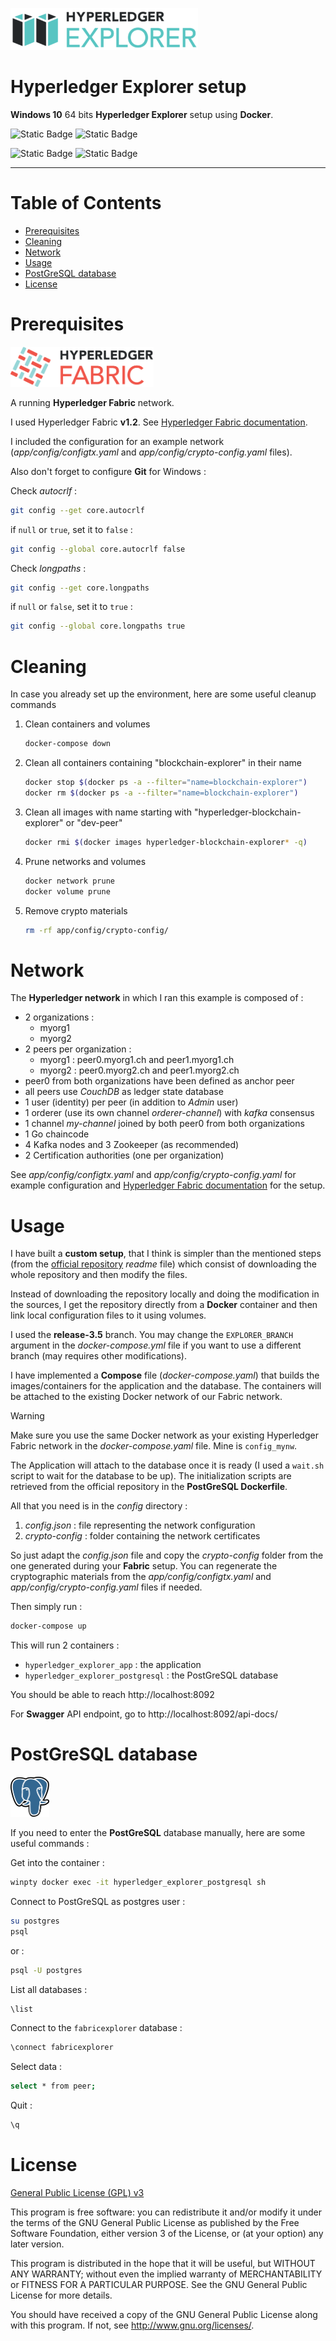 ![Hyperledger Explorer logo](doc/logo-hyperledger-explorer.png?raw=true "Hyperledger Explorer")

# Hyperledger Explorer setup

**Windows 10** 64 bits **Hyperledger Explorer** setup using **Docker**.

![Static Badge](https://img.shields.io/badge/Version-1.0.1-2AAB92)
![Static Badge](https://img.shields.io/badge/Last%20update-07%20Sept%202018-blue)

![Static Badge](https://img.shields.io/badge/Hyperledger%20Fabric-1.2-red)
![Static Badge](https://img.shields.io/badge/Hyperledger%20Explorer-3.5-teal)

---

# Table of Contents

* [Prerequisites](#prerequisites)
* [Cleaning](#cleaning)
* [Network](#network)
* [Usage](#usage)
* [PostGreSQL database](#postgresql-database)
* [License](#license)

# Prerequisites

<img alt="Hyperledger Fabric logo" src="doc/logo-hyperledger-fabric.png" height="64"/>

A running **Hyperledger Fabric** network.

I used Hyperledger Fabric **v1.2**.
See [Hyperledger Fabric documentation](https://hyperledger-fabric.readthedocs.io/en/release-1.2/).

I included the configuration for an example network (_app/config/configtx.yaml_ and _app/config/crypto-config.yaml_ files).

Also don't forget to configure **Git** for Windows :

Check _autocrlf_ :

```bash
git config --get core.autocrlf
```

if `null` or `true`, set it to `false` :

```bash
git config --global core.autocrlf false
```

Check _longpaths_ :

```bash
git config --get core.longpaths
```

if `null` or `false`, set it to `true` :

```bash
git config --global core.longpaths true
```

# Cleaning

In case you already set up the environment, here are some useful cleanup commands

1. Clean containers and volumes

    ```bash
    docker-compose down
    ```

2. Clean all containers containing "blockchain-explorer" in their name

    ```bash
    docker stop $(docker ps -a --filter="name=blockchain-explorer")
    docker rm $(docker ps -a --filter="name=blockchain-explorer")
    ```

3. Clean all images with name starting with "hyperledger-blockchain-explorer" or "dev-peer"

    ```bash
    docker rmi $(docker images hyperledger-blockchain-explorer* -q)
    ```

4. Prune networks and volumes

    ```bash
    docker network prune
    docker volume prune
    ```

5. Remove crypto materials

    ```bash
    rm -rf app/config/crypto-config/
    ```

# Network

The **Hyperledger network** in which I ran this example is composed of :

- 2 organizations :
    * myorg1
    * myorg2
- 2 peers per organization :
    * myorg1 : peer0.myorg1.ch and peer1.myorg1.ch
    * myorg2 : peer0.myorg2.ch and peer1.myorg2.ch
- peer0 from both organizations have been defined as anchor peer
- all peers use _CouchDB_ as ledger state database
- 1 user (identity) per peer (in addition to _Admin_ user)
- 1 orderer (use its own channel _orderer-channel_) with _kafka_ consensus
- 1 channel _my-channel_ joined by both peer0 from both organizations
- 1 Go chaincode
- 4 Kafka nodes and 3 Zookeeper (as recommended)
- 2 Certification authorities (one per organization)

See _app/config/configtx.yaml_ and _app/config/crypto-config.yaml_ for example configuration
and [Hyperledger Fabric documentation](https://hyperledger-fabric.readthedocs.io/en/release-1.2/) for the setup.

# Usage

I have built a **custom setup**, that I think is simpler than the mentioned steps (from the [official repository](https://github.com/hyperledger/blockchain-explorer) _readme_ file)
which consist of downloading the whole repository and then modify the files.

Instead of downloading the repository locally and doing the modification in the sources,
I get the repository directly from a **Docker** container and then link local configuration files to it using volumes.

I used the **release-3.5** branch.
You may change the `EXPLORER_BRANCH` argument in the _docker-compose.yml_ file if you want to use a different branch (may requires other modifications).

I have implemented a **Compose** file (_docker-compose.yaml_) that builds the images/containers for the application and the database.
The containers will be attached to the existing Docker network of our Fabric network.

> [!WARNING]
> Make sure you use the same Docker network as your existing Hyperledger Fabric network in the _docker-compose.yaml_ file. Mine is `config_mynw`.

The Application will attach to the database once it is ready (I used a `wait.sh` script to wait for the database to be up).
The initialization scripts are retrieved from the official repository in the **PostGreSQL Dockerfile**.

All that you need is in the _config_ directory :

1. _config.json_ : file representing the network configuration
2. _crypto-config_ : folder containing the network certificates

So just adapt the _config.json_ file and copy the _crypto-config_ folder from the one generated during your **Fabric** setup.
You can regenerate the cryptographic materials from the _app/config/configtx.yaml_ and _app/config/crypto-config.yaml_ files if needed.

Then simply run :

```bash
docker-compose up
```

This will run 2 containers :

- `hyperledger_explorer_app` : the application
- `hyperledger_explorer_postgresql` : the PostGreSQL database

You should be able to reach http://localhost:8092

For **Swagger** API endpoint, go to http://localhost:8092/api-docs/

# PostGreSQL database

<img alt="PostGreSql logo" src="doc/logo-postgresql.svg" height="64"/>

If you need to enter the **PostGreSQL** database manually, here are some useful commands :

Get into the container :

```bash
winpty docker exec -it hyperledger_explorer_postgresql sh
```

Connect to PostGreSQL as postgres user :

```bash
su postgres
psql
```

or :

```bash
psql -U postgres
```

List all databases :

```bash
\list
```

Connect to the `fabricexplorer` database :

```bash
\connect fabricexplorer
```

Select data :

```bash
select * from peer;
```

Quit :

```bash
\q
```

# License

[General Public License (GPL) v3](https://www.gnu.org/licenses/gpl-3.0.en.html)

This program is free software: you can redistribute it and/or modify it under the terms of the GNU
General Public License as published by the Free Software Foundation, either version 3 of the
License, or (at your option) any later version.

This program is distributed in the hope that it will be useful, but WITHOUT ANY WARRANTY; without
even the implied warranty of MERCHANTABILITY or FITNESS FOR A PARTICULAR PURPOSE. See the GNU
General Public License for more details.

You should have received a copy of the GNU General Public License along with this program. If not,
see <http://www.gnu.org/licenses/>.